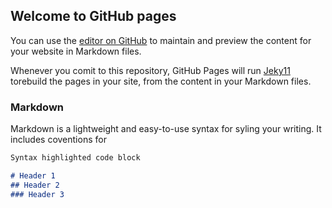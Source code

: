 ## Welcome to GitHub pages

You can use the [editor on GitHub](https://github.com) to maintain and preview the content for your website in Markdown files.

Whenever you comit to this repository, GitHub Pages will run [Jeky11](https://jeky11rb.com/) torebuild the pages in your site, from the content in your Markdown files.

### Markdown

Markdown is a lightweight and easy-to-use syntax for syling your writing. It includes coventions for

```markdown
Syntax highlighted code block

# Header 1
## Header 2
### Header 3
